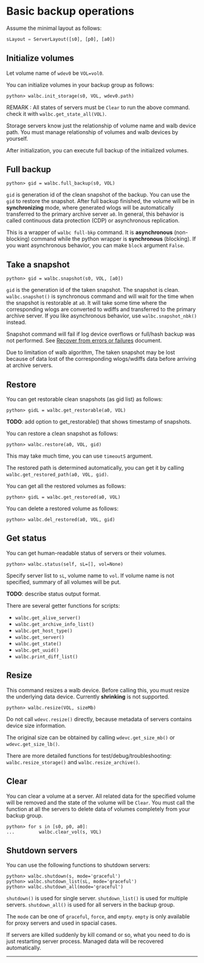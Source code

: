 # Basic backup operations

Assume the minimal layout as follows:
```python
sLayout = ServerLayout([s0], [p0], [a0])
```



## Initialize volumes

Let volume name of `wdev0` be `VOL=vol0`.

You can initialize volumes in your backup group as follows:
```
python> walbc.init_storage(s0, VOL, wdev0.path)
```

REMARK : All states of servers must be `Clear` to run the above command.
check it with `walbc.get_state_all(VOL)`.

Storage servers know just the relationship of volume name and walb device path.
You must manage relationship of volumes and walb devices by yourself.

After initialization, you can execute full backup of the initialized volumes.



## Full backup

```
python> gid = walbc.full_backup(s0, VOL)
```
`gid` is generation id of the clean snapshot of the backup.
You can use the `gid` to restore the snapshot.
After full backup finished, the volume will be in **synchronizing** mode,
where generated wlogs will be automatically transferred to the primary archive server `a0`.
In general, this behavior is called continuous data protection (CDP) or asynchronous replication.

This is a wrapper of `walbc full-bkp` command.
It is **asynchronous** (non-blocking) command while the python wrapper is **synchronous** (blocking).
If you want asynchronous behavior, you can make `block` argument `False`.



## Take a snapshot

```
python> gid = walbc.snapshot(s0, VOL, [a0])
```

`gid` is the generation id of the taken snapshot. The snapshot is clean.
`walbc.snapshot()` is synchronous command and will wait for the time
when the snapshot is restorable at `a0`. It will take some time where
the corresponding wlogs are converted to wdiffs and transferred to the primary archive server.
If you like asynchronous behavior, use `walbc.snapshot_nbk()` instead.

Snapshot command will fail if log device overflows or full/hash backup was not performed.
See [Recover from errors or failures](recover.md) document.

Due to limitation of walb algorithm,
The taken snapshot may be lost because of data lost of the corresponding
wlogs/wdiffs data before arriving at archive servers.



## Restore

You can get restorable clean snapshots (as gid list) as follows:
```
python> gidL = walbc.get_restorable(a0, VOL)
```

**TODO**: add option to get_restorable() that shows timestamp of snapshots.

You can restore a clean snapshot as follows:
```
python> walbc.restore(a0, VOL, gid)
```
This may take much time, you can use `timeoutS` argument.

The restored path is determined automatically, you can get it by calling
`walbc.get_restored_path(a0, VOL, gid)`.

You can get all the restored volumes as follows:
```
python> gidL = walbc.get_restored(a0, VOL)
```

You can delete a restored volume as follows:
```
python> walbc.del_restored(a0, VOL, gid)
```



## Get status

You can get human-readable status of servers or their volumes.
```
python> walbc.status(self, sL=[], vol=None)
```
Specify server list to `sL`, volume name to `vol`.
If volume name is not specified, summary of all volumes will be put.

**TODO**: describe status output format.

There are several getter functions for scripts:
- `walbc.get_alive_server()`
- `walbc.get_archive_info_list()`
- `walbc.get_host_type()`
- `walbc.get_server()`
- `walbc.get_state()`
- `walbc.get_uuid()`
- `walbc.print_diff_list()`



## Resize

This command resizes a walb device.
Before calling this, you must resize the underlying data device.
Currently **shrinking** is not supported.

```
python> walbc.resize(VOL, sizeMb)
```

Do not call `wdevc.resize()` directly,
because metadata of servers contains device size information.

The original size can be obtained by calling `wdevc.get_size_mb()` or `wdevc.get_size_lb()`.

There are more detailed functions for test/debug/troubleshooting:
`walbc.resize_storage()` and `walbc.resize_archive()`.



## Clear

You can clear a volume at a server. All related data for the specified volume
will be removed and the state of the volume will be `Clear`.
You must call the function at all the servers to delete data of volumes completely from your backup group.

```
python> for s in [s0, p0, a0]:
...         walbc.clear_vol(s, VOL)
```


## Shutdown servers

You can use the following functions to shutdown servers:
```
python> walbc.shutdown(s, mode='graceful')
python> walbc.shutdown_list(sL, mode='graceful')
python> walbc.shutdown_all(mode='graceful')
```

`shutdown()` is used for single server.
`shutdown_list()` is used for multiple servers.
`shutdown_all()` is used for all servers in the backup group.

The `mode` can be one of `graceful`, `force`, and `empty`.
`empty` is only available for proxy servers and used in spacial cases.

If servers are killed suddenly by kill comand or so,
what you need to do is just restarting server process.
Managed data will be recovered automatically.

-----
